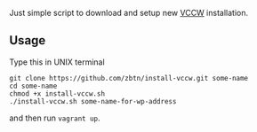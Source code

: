 Just simple script to download and setup new [VCCW](http://vccw.cc/) installation.

## Usage 
Type this in UNIX terminal

```
git clone https://github.com/zbtn/install-vccw.git some-name
cd some-name
chmod +x install-vccw.sh
./install-vccw.sh some-name-for-wp-address
```

and then run `vagrant up`.
